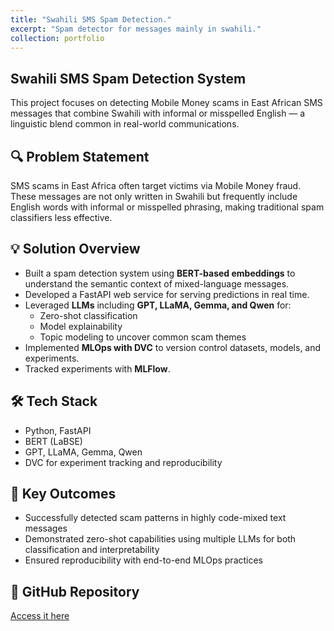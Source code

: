 ```yaml
---
title: "Swahili SMS Spam Detection."
excerpt: "Spam detector for messages mainly in swahili."
collection: portfolio
---
```


## Swahili SMS Spam Detection System

This project focuses on detecting Mobile Money scams in East African SMS messages that combine Swahili with informal or misspelled English — a linguistic blend common in real-world communications.

## 🔍 Problem Statement

SMS scams in East Africa often target victims via Mobile Money fraud. These messages are not only written in Swahili but frequently include English words with informal or misspelled phrasing, making traditional spam classifiers less effective.

## 💡 Solution Overview

- Built a spam detection system using **BERT-based embeddings** to understand the semantic context of mixed-language messages.
- Developed a FastAPI web service for serving predictions in real time.
- Leveraged **LLMs** including **GPT, LLaMA, Gemma, and Qwen** for:
  - Zero-shot classification
  - Model explainability
  - Topic modeling to uncover common scam themes
- Implemented **MLOps with DVC** to version control datasets, models, and experiments.
- Tracked experiments with **MLFlow**.

## 🛠️ Tech Stack

- Python, FastAPI
- BERT (LaBSE)
- GPT, LLaMA, Gemma, Qwen
- DVC for experiment tracking and reproducibility

## 🚀 Key Outcomes

- Successfully detected scam patterns in highly code-mixed text messages
- Demonstrated zero-shot capabilities using multiple LLMs for both classification and interpretability
- Ensured reproducibility with end-to-end MLOps practices

## 📂 GitHub Repository

[Access it here](https://github.com/kennethmugo/Swahili-SMS-Spam-Detection)
